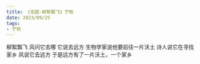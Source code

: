 ```yaml
---
title: 《无题·柳絮飘飞》宁牧
date: 2023/09/25
tags:
- 宁牧
---
```


柳絮飘飞
风问它去哪
它说去远方
生物学家说他要前往一片沃土
诗人说它在寻找家乡
风说它去远方
于是远方有了一片沃土，一个家乡